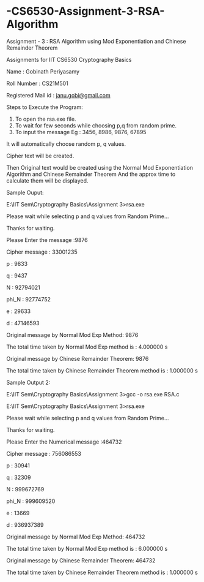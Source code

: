 # -CS6530-Assignment-3-RSA-Algorithm
Assignment - 3 :  RSA Algorithm using Mod Exponentiation and Chinese Remainder Theorem

Assignments for IIT CS6530 Cryptography Basics

Name : Gobinath Periyasamy

Roll Number : CS21M501

Registered Mail id : janu.gobi@gmail.com

Steps to Execute the Program:

1. To open the rsa.exe file.
2. To wait for few seconds while choosing p,q from random prime.
3. To input the message Eg : 3456, 8986, 9876, 67895

It will automatically choose random p, q values.

Cipher text will be created.

Then Original text would be created using the Normal Mod Exponentiation Algorithm and Chinese Remainder Theorem
And the approx time to calculate them will be displayed.

Sample Ouput:

E:\IIT Sem\Cryptography Basics\Assignment 3>rsa.exe

Please wait while selecting p and q values from Random Prime...

Thanks for waiting.

Please Enter the message :9876

Cipher message : 33001235

p : 9833

q : 9437

N : 92794021

phi_N : 92774752

e : 29633

d : 47146593

Original message by Normal Mod Exp Method: 9876

The total time taken by Normal Mod Exp method is : 4.000000 s

Original message by Chinese Remainder Theorem: 9876

The total time taken by Chinese Remainder Theorem method is : 1.000000 s


Sample Output 2:


E:\IIT Sem\Cryptography Basics\Assignment 3>gcc -o rsa.exe RSA.c

E:\IIT Sem\Cryptography Basics\Assignment 3>rsa.exe


Please wait while selecting p and q values from Random Prime...

Thanks for waiting.

Please Enter the Numerical message :464732

Cipher message : 756086553

p : 30941

q : 32309

N : 999672769

phi_N : 999609520

e : 13669

d : 936937389

Original message by Normal Mod Exp Method: 464732

The total time taken by Normal Mod Exp method is : 6.000000 s

Original message by Chinese Remainder Theorem: 464732

The total time taken by Chinese Remainder Theorem method is : 1.000000 s
